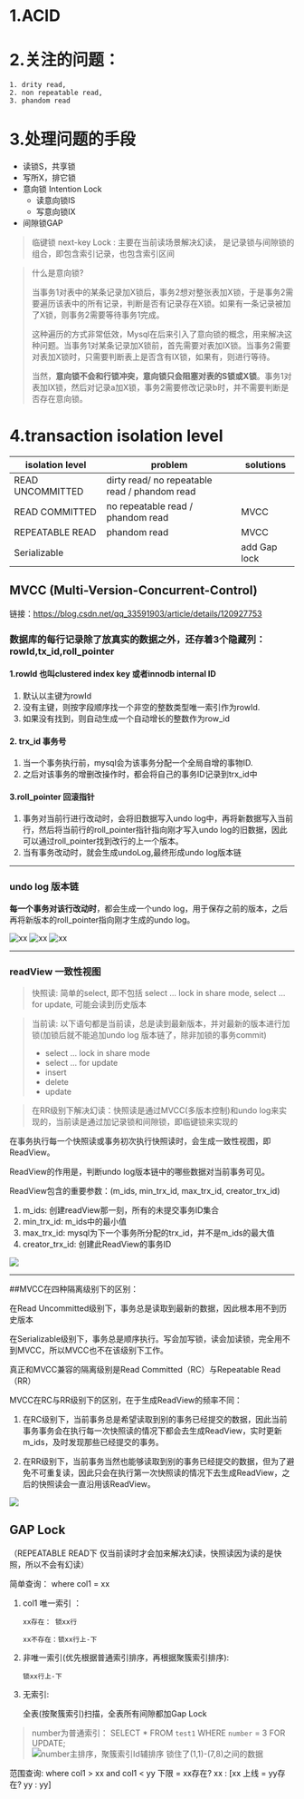 # 1.ACID 

# 2.关注的问题： 
    1. drity read, 
    2. non repeatable read, 
    3. phandom read

# 3.处理问题的手段
- 读锁S，共享锁
- 写所X，排它锁
- 意向锁 Intention Lock 
    - 读意向锁IS
    - 写意向锁IX
- 间隙锁GAP

> 临键锁 next-key Lock : 主要在当前读场景解决幻读， 是记录锁与间隙锁的组合，即包含索引记录，也包含索引区间

>什么是意向锁? 
>
> 当事务1对表中的某条记录加X锁后，事务2想对整张表加X锁，于是事务2需要遍历该表中的所有记录，判断是否有记录存在X锁。如果有一条记录被加了X锁，则事务2需要等待事务1完成。
>
>这种遍历的方式非常低效，Mysql在后来引入了意向锁的概念，用来解决这种问题。当事务1对某条记录加X锁前，首先需要对表加IX锁。当事务2需要对表加X锁时，只需要判断表上是否含有IX锁，如果有，则进行等待。
>
>当然，**意向锁不会和行锁冲突，意向锁只会阻塞对表的S锁或X锁**。事务1对表加IX锁，然后对记录a加X锁，事务2需要修改记录b时，并不需要判断是否存在意向锁。

# 4.transaction isolation level
| isolation level      | problem       | solutions     |
|----------------------|---------------------|---------------|
|READ UNCOMMITTED | dirty read/ no repeatable read / phandom read | |
|READ COMMITTED |  no repeatable read / phandom read | MVCC|
|REPEATABLE READ|  phandom read | MVCC|
|Serializable||add Gap lock |





## MVCC (Multi-Version-Concurrent-Control)

链接：https://blog.csdn.net/qq_33591903/article/details/120927753

### 数据库的每行记录除了放真实的数据之外，还存着3个隐藏列：rowId,tx_id,roll_pointer

#### 1.rowId 也叫clustered index key 或者innodb internal ID
1. 默认以主键为rowId
2. 没有主键，则按字段顺序找一个非空的整数类型唯一索引作为rowId.
3. 如果没有找到，则自动生成一个自动增长的整数作为row_id

#### 2. trx_id 事务号
1. 当一个事务执行前，mysql会为该事务分配一个全局自增的事物ID.
2. 之后对该事务的增删改操作时，都会将自己的事务ID记录到trx_id中

#### 3.roll_pointer 回滚指针
1. 事务对当前行进行改动时，会将旧数据写入undo log中，再将新数据写入当前行，然后将当前行的roll_pointer指针指向刚才写入undo log的旧数据，因此可以通过roll_pointer找到改行的上一个版本。
2. 当有事务改动时，就会生成undoLog,最终形成undo log版本链

-------------

### undo log 版本链

 **每一个事务对该行改动时**，都会生成一个undo log，用于保存之前的版本，之后再将新版本的roll_pointer指向刚才生成的undo log。


![xx](./..//pic/undo_log_chain_1.jpg "sda")
![xx](./..//pic/undo_log_chain_2.jpg "sda")
![xx](./..//pic/undo_log_chain_3.jpg "sda")

----------

### readView 一致性视图

> 快照读: 简单的select, 即不包括 select ... lock in share mode, select ... for update, 可能会读到历史版本

> 当前读: 以下语句都是当前读，总是读到最新版本，并对最新的版本进行加锁(加锁后就不能追加undo log 版本链了，除非加锁的事务commit)
> - select ... lock in share mode
> - select ... for update
> - insert
> - delete
> - update 

> 在RR级别下解决幻读：快照读是通过MVCC(多版本控制)和undo log来实现的，当前读是通过加记录锁和间隙锁，即临键锁来实现的

在事务执行每一个快照读或事务初次执行快照读时，会生成一致性视图，即ReadView。

ReadView的作用是，判断undo log版本链中的哪些数据对当前事务可见。

ReadView包含的重要参数：(m_ids, min_trx_id, max_trx_id, creator_trx_id)

1. m_ids: 创建readView那一刻，所有的未提交事务ID集合
2. min_trx_id: m_ids中的最小值
3. max_trx_id: mysql为下一个事务所分配的trx_id，并不是m_ids的最大值
4. creator_trx_id: 创建此ReadView的事务ID

![](./../pic/read_view.png)

---------

##MVCC在四种隔离级别下的区别：

在Read Uncommitted级别下，事务总是读取到最新的数据，因此根本用不到历史版本

在Serializable级别下，事务总是顺序执行。写会加写锁，读会加读锁，完全用不到MVCC，所以MVCC也不在该级别下工作。

真正和MVCC兼容的隔离级别是Read Committed（RC）与Repeatable Read（RR）

MVCC在RC与RR级别下的区别，在于生成ReadView的频率不同：

1. 在RC级别下，当前事务总是希望读取到别的事务已经提交的数据，因此当前事务事务会在执行每一次快照读的情况下都会去生成ReadView，实时更新m_ids，及时发现那些已经提交的事务。

2. 在RR级别下，当前事务当然也能够读取到别的事务已经提交的数据，但为了避免不可重复读，因此只会在执行第一次快照读的情况下去生成ReadView，之后的快照读会一直沿用该ReadView。

![](./../pic/read_view_sample.png)



## GAP Lock 
（REPEATABLE READ下 仅当前读时才会加来解决幻读，快照读因为读的是快照，所以不会有幻读）

简单查询： where col1 = xx

1.  col1 唯一索引 ：
        
        xx存在： 锁xx行

        xx不存在：锁xx行上-下
2.  非唯一索引(优先根据普通索引排序，再根据聚簇索引排序):

        锁xx行上-下

3.  无索引:

    全表(按聚簇索引)扫描，全表所有间隙都加Gap Lock


> number为普通索引： SELECT * FROM `test1` WHERE `number` = 3 FOR UPDATE;      
![number主排序，聚簇索引Id辅排序](./../pic/gap_index_tree.png)
锁住了(1,1)-(7,8)之间的数据

范围查询: where col1 > xx and col1 < yy
        下限 = xx存在? xx  :  [xx
        上线 = yy存在? yy  :  yy]